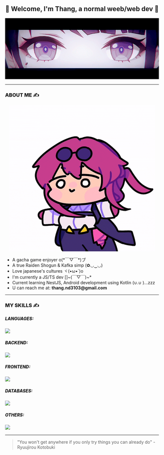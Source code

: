 <h2 align="center">
    🌺 Welcome, I'm Thang, a normal weeb/web dev 🌺
</h2>

<div align="center">
    <img src="/add-ons/raiden-1.gif" />
</div>

<hr />

<h3 style="font-weight:800">
    ABOUT ME ✍
</h3>

<div align="center">
    <img src="/add-ons/kafka.gif" />
</div>
<ul>
    <li>
        A gacha game enjoyer o(*￣▽￣*)ブ
    </li>
    <li>
        A true Raiden Shogun & Kafka simp (✿◡‿◡)
    </li>
    <li>
        Love japanese's cultures ヾ(•ω•`)o
    </li>
    <li>
        I'm currently a JS/TS dev []~(￣▽￣)~*
    </li>
    <li>
        Current learning NestJS, Android development using Kotlin (∪.∪ )...zzz
    </li>
    <li>
        U can reach me at: 
        <span style="font-weight:700">thang.nd3103@gmail.com</span>
    </li>
</ul>

<hr />

<h3 style="font-weight:800">
    MY SKILLS ✍
</h3>
<div>
    <div>
        <h5 style="font-weight:800">
            LANGUAGES: 
        </h5>
        <img src="https://skillicons.dev/icons?i=js,ts,cs,php" />
    </div>
    <div>
        <h5 style="font-weight:800">
            BACKEND: 
        </h5>
        <img src="https://skillicons.dev/icons?i=express,dotnet,nodejs,nest"/>
    </div>
    <div>
        <h5 style="font-weight:800">
            FRONTEND: 
        </h5>
        <img src="https://skillicons.dev/icons?i=bootstrap,css,html,js,react,tailwind"/>
    </div>
    <div>
        <h5 style="font-weight:800">
            DATABASES: 
        </h5>
        <img src="https://skillicons.dev/icons?i=mongodb,mysql,postgres"/>
    </div>
    <div>
        <h5 style="font-weight:800">
            OTHERS: 
        </h5>
        <img src="https://skillicons.dev/icons?i=androidstudio,docker,git,github,idea,linux,vscode,powershell,postman,prisma"/>
    </div>
</div>
<hr />

>"You won't get anywhere if you only try things you can already do" - Ryuujirou Kotobuki